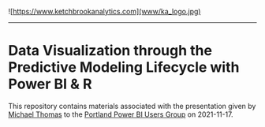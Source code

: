 ![https://www.ketchbrookanalytics.com](www/ka_logo.jpg)

<hr>

# Data Visualization through the Predictive Modeling Lifecycle with Power BI & R

This repository contains materials associated with the presentation given by [Michael Thomas](https://www.linkedin.com/in/michaeljthomas2/) to the [Portland Power BI Users Group](https://www.meetup.com/Portland-Power-BI-User-Group/events/278259627/) on 2021-11-17.

